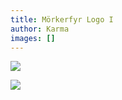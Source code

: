 ```yaml
---
title: Mörkerfyr Logo I
author: Karma
images: []
---
```

![](/img/gallery/Morkerfyr_white_l.png)

![](/img/gallery/Morkerfyr_Black.png)